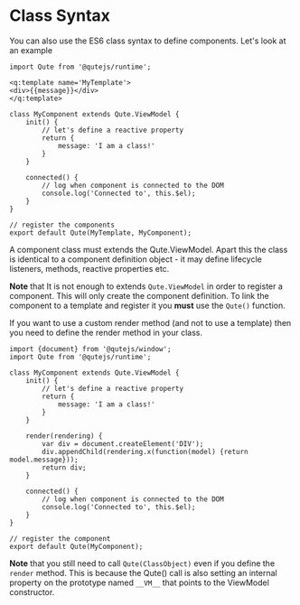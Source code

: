 # Class Syntax

You can also use the ES6 class syntax to define components. Let's look at an example

```jsq
import Qute from '@qutejs/runtime';

<q:template name='MyTemplate'>
<div>{{message}}</div>
</q:template>

class MyComponent extends Qute.ViewModel {
	init() {
		// let's define a reactive property
		return {
			message: 'I am a class!'
		}
	}

	connected() {
		// log when component is connected to the DOM
		console.log('Connected to', this.$el);
	}
}

// register the components
export default Qute(MyTemplate, MyComponent);
```

A component class must extends the Qute.ViewModel. Apart this the class is identical to a component definition object - it may define lifecycle listeners, methods, reactive properties etc.

**Note** that It is not enough to extends `Qute.ViewModel` in order to register a component. This will only create the component definition. To link the component to a template and register it you **must** use the `Qute()` function.

If you want to use a custom render method (and not to use a template) then you need to define the render method in your class.

```jsq
import {document} from '@qutejs/window';
import Qute from '@qutejs/runtime';

class MyComponent extends Qute.ViewModel {
	init() {
		// let's define a reactive property
		return {
			message: 'I am a class!'
		}
	}

	render(rendering) {
		var div = document.createElement('DIV');
		div.appendChild(rendering.x(function(model) {return model.message}));
		return div;
	}

	connected() {
		// log when component is connected to the DOM
		console.log('Connected to', this.$el);
	}
}

// register the component
export default Qute(MyComponent);
```

**Note** that you still need to call `Qute(ClassObject)` even if you define the `render` method. This is because the Qute() call is also setting an internal property on the prototype named `__VM__` that points to the ViewModel constructor.

